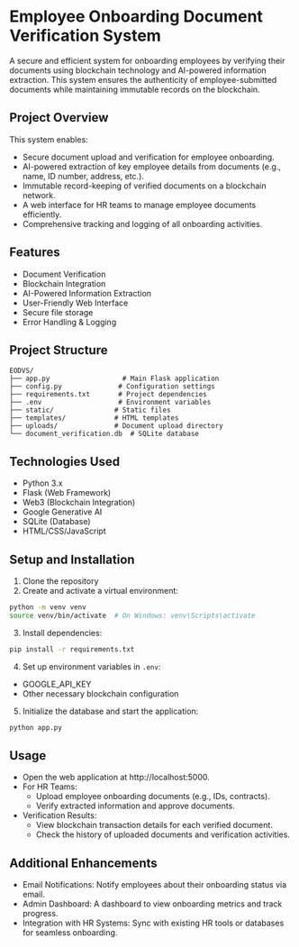 # Employee Onboarding Document Verification System

A secure and efficient system for onboarding employees by verifying their documents using blockchain technology and AI-powered information extraction. This system ensures the authenticity of employee-submitted documents while maintaining immutable records on the blockchain.

## Project Overview

This system enables:
- Secure document upload and verification for employee onboarding.
- AI-powered extraction of key employee details from documents (e.g., name, ID number, address, etc.).
- Immutable record-keeping of verified documents on a blockchain network.
- A web interface for HR teams to manage employee documents efficiently.
- Comprehensive tracking and logging of all onboarding activities.


## Features

- Document Verification
- Blockchain Integration
- AI-Powered Information Extraction
- User-Friendly Web Interface
- Secure file storage
- Error Handling & Logging

## Project Structure

```
EODVS/
├── app.py                  # Main Flask application
├── config.py              # Configuration settings
├── requirements.txt       # Project dependencies
├── .env                   # Environment variables
├── static/               # Static files
├── templates/            # HTML templates
├── uploads/              # Document upload directory
└── document_verification.db  # SQLite database
```

## Technologies Used
- Python 3.x
- Flask (Web Framework)
- Web3 (Blockchain Integration)
- Google Generative AI
- SQLite (Database)
- HTML/CSS/JavaScript

## Setup and Installation

1. Clone the repository
2. Create and activate a virtual environment:
```bash
python -m venv venv
source venv/bin/activate  # On Windows: venv\Scripts\activate
```

3. Install dependencies:
```bash
pip install -r requirements.txt
```

4. Set up environment variables in `.env`:
- GOOGLE_API_KEY
- Other necessary blockchain configuration

5. Initialize the database and start the application:
```bash
python app.py
```

## Usage

- Open the web application at http://localhost:5000.
- For HR Teams:
    - Upload employee onboarding documents (e.g., IDs, contracts).
    - Verify extracted information and approve documents.
- Verification Results:
    - View blockchain transaction details for each verified document.
    - Check the history of uploaded documents and verification activities.

## Additional Enhancements

- Email Notifications: Notify employees about their onboarding status via email.
- Admin Dashboard: A dashboard to view onboarding metrics and track progress.
- Integration with HR Systems: Sync with existing HR tools or databases for seamless onboarding.


<!-- —---------
The system demonstrated 94.1% average accuracy in extracting key information such as name, date of birth, document type and ID from any uploaded government documents using Google’s Gemini API. This approach outperformed traditional OCR methods, although minor errors occurred with handwritten or low-resolution documents, indicating strong but improvable AI performance.
—------------ -->
